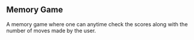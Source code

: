 ## Memory Game

A memory game where one can anytime check the scores along with the number of moves made by the user.
